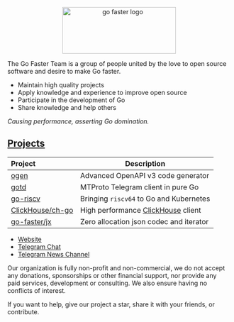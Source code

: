 <p align="center">
<a href="https://go-faster.org"><img src="logo_borderless.svg" width="256" height="105" alt="go faster logo"></a>
</p>

The Go Faster Team is a group of people united by the love to open source software and desire to make Go faster.

- Maintain high quality projects
- Apply knowledge and experience to improve open source
- Participate in the development of Go
- Share knowledge and help others

*Causing performance, asserting Go domination.*

## [Projects][projects]

| Project                | Description                                      |
|:-----------------------|--------------------------------------------------|
| [ogen][ogen]           | Advanced OpenAPI v3 code generator               |    
| [gotd][gotd]           | MTProto Telegram client in pure Go               |
| [go-riscv][go-riscv]   | Bringing `riscv64` to Go and Kubernetes          |
| [ClickHouse/ch-go][ch] | High performance [ClickHouse][clickhouse] client |    
| [go-faster/jx][jx]     | Zero allocation json codec and iterator          |    

- [Website][web]
- [Telegram Chat][tg-chat]
- [Telegram News Channel][tg-news]

[web]: https://go-faster.org/
[jx]: https://github.com/go-faster/jx "go-faster/jx"
[ch]: https://github.com/ClickHouse/ch-go "ClickHouse/ch-go"
[tail]: https://github.com/go-faster/tail "go-faster/tail"
[ogen]: https://github.com/ogen-go/ogen "ogen-go/ogen"
[gotd]: https://github.com/gotd "gotd"
[go-riscv]: https://github.com/go-riscv "go-riscv"

[clickhouse]: https://clickhouse.com/ "ClickHouse, open-source, high performance columnar OLAP"
[projects]: https://go-faster.org/docs/projects/
[tg-chat]: https://t.me/go_faster_dev
[tg-news]: https://t.me/go_faster_news

Our organization is fully non-profit and non-commercial, we do not accept any donations, sponsorships or other financial support,
nor provide any paid services, development or consulting. We also ensure having no conflicts of interest.

If you want to help, give our project a star, share it with your friends, or contribute.
